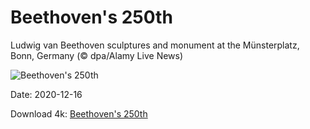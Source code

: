 # Beethoven's 250th

Ludwig van Beethoven sculptures and monument at the Münsterplatz, Bonn, Germany (© dpa/Alamy Live News)

![Beethoven's 250th](https://bing.com/th?id=OHR.Beethoven250_EN-US2271531118_UHD.jpg&rf=LaDigue_UHD.jpg&pid=hp&w=1024&h=576)

Date: 2020-12-16

Download 4k: [Beethoven's 250th](https://bing.com/th?id=OHR.Beethoven250_EN-US2271531118_UHD.jpg&rf=LaDigue_UHD.jpg&pid=hp&w=3840&h=2160)

